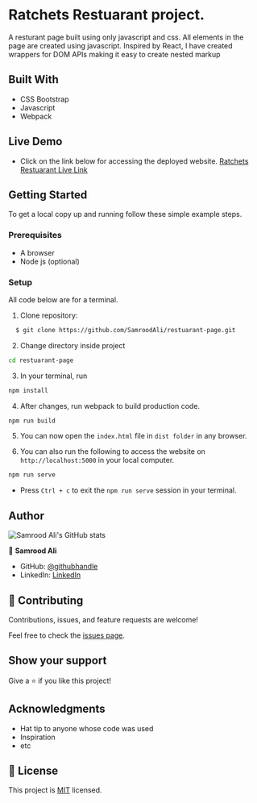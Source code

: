 # Ratchets Restuarant project.

A resturant page built using only javascript and css. All elements in the page are created using javascript. Inspired by React, I have created wrappers for DOM APIs making it easy to create nested markup

## Built With
- CSS Bootstrap
- Javascript
- Webpack

## Live Demo

* Click on the link below for accessing the deployed website.
[Ratchets Restuarant Live Link](https://samroodali.github.io/restuarant-page/)


## Getting Started

To get a local copy up and running follow these simple example steps.

### Prerequisites
- A browser
- Node js (optional)

### Setup

All code below are for a terminal.

1. Clone repository: 
```sh
  $ git clone https://github.com/SamroodAli/restuarant-page.git
```
2. Change directory inside project
```sh
cd restuarant-page
```
3. In your terminal, run 
```sh
npm install
```
4. After changes, run webpack to build production code.
```sh
npm run build
```
5. You can now open the `index.html` file in `dist folder` in any browser.
   
6. You can also run the following to access the website on `http://localhost:5000` in your local computer.
```sh
npm run serve
```
* Press `Ctrl + c` to exit the `npm run serve` session in your terminal.
## Author

![Samrood Ali's GitHub stats](https://github-readme-stats.vercel.app/api?username=SamroodAli&count_private=true&theme=dark&show_icons=true)

👤 **Samrood Ali**
- GitHub: [@githubhandle](https://github.com/SamroodAli)
- LinkedIn: [LinkedIn](https://www.linkedin.com/in/samrood-ali/)

## 🤝 Contributing

Contributions, issues, and feature requests are welcome!

Feel free to check the [issues page](issues/).

## Show your support

Give a ⭐️ if you like this project!

## Acknowledgments

- Hat tip to anyone whose code was used
- Inspiration
- etc

## 📝 License

This project is [MIT](lic.url) licensed.
